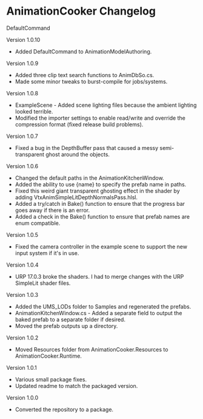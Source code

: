 <h1>AnimationCooker Changelog</h1>


DefaultCommand

Version 1.0.10
<ul>
	<li>Added DefaultCommand to AnimationModelAuthoring.</li>
</ul>
Version 1.0.9
<ul>
	<li>Added three clip text search functions to AnimDbSo.cs.</li>
	<li>Made some minor tweaks to burst-compile for jobs/systems.</li>
</ul>
Version 1.0.8
<ul>
	<li>ExampleScene - Added scene lighting files because the ambient lighting looked terrible.</li>
	<li>Modified the importer settings to enable read/write and override the compression format (fixed release build problems).</li>
</ul>
Version 1.0.7
<ul>
	<li>Fixed a bug in the DepthBuffer pass that caused a messy semi-transparent ghost around the objects.</li>
</ul>
Version 1.0.6
<ul>
	<li>Changed the default paths in the AnimationKitchenWindow.</li>
	<li>Added the ability to use {name} to specify the prefab name in paths.</li>
	<li>Fixed this weird giant transparent ghosting effect in the shader by adding VtxAnimSimpleLitDepthNormalsPass.hlsl.</li>
	<li>Added a try/catch in Bake() function to ensure that the progress bar goes away if there is an error.</li>
	<li>Added a check in the Bake() function to ensure that prefab names are enum compatible.</li>
</ul>
Version 1.0.5
<ul>
	<li>Fixed the camera controller in the example scene to support the new input system if it's in use.</li>
</ul>
Version 1.0.4
<ul>
	<li>URP 17.0.3 broke the shaders. I had to merge changes with the URP SimpleLit shader files.</li>
</ul>
Version 1.0.3
<ul>
	<li>Added the UMS_LODs folder to Samples and regenerated the prefabs.</li>
	<li>AnimationKitchenWindow.cs - Added a separate field to output the baked prefab to a separate folder if desired.</li>
	<li>Moved the prefab outputs up a directory.</li>
</ul>
Version 1.0.2
<ul>
	<li>Moved Resources folder from AnimationCooker.Resources to AnimationCooker.Runtime.</li>
</ul>
Version 1.0.1
<ul>
	<li>Various small package fixes.</li>
	<li>Updated readme to match the packaged version.</li>
</ul>

Version 1.0.0
<ul>
	<li>Converted the repository to a package.</li>
</ul>